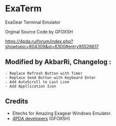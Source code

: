 # ExaTerm
ExaGear Terminal Emulator

Orginal Source Code by GFOXSH

https://4pda.ru/forum/index.php?showtopic=804309&st=6300#entry95528617

## Modified by AkbarRi, Changelog :
    - Replace Refresh Button with Timer
    - Replace Send Button with Keyboard Enter
    - Add AutoScroll to Last Line
    - Add Appllication Icon
    
## Credits
- Eltechs for Amazing Exagear Windows Emulator.
- [4PDA developers](https://4pda.ru/forum/index.php?showtopic=992239) (GFOXSH)
